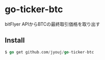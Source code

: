 # go-ticker-btc
bitFlyer APIからBTCの最終取引価格を取り出す

## Install
```go
$ go get github.com/jyouj/go-ticker-btc
```

